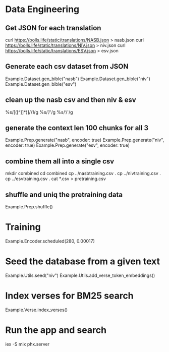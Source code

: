 # Data Engineering

## Get JSON for each translation
curl https://bolls.life/static/translations/NASB.json > nasb.json
curl https://bolls.life/static/translations/NIV.json > niv.json
curl https://bolls.life/static/translations/ESV.json > esv.json

## Generate each csv dataset from JSON
Example.Dataset.gen_bible("nasb")
Example.Dataset.gen_bible("niv")
Example.Dataset.gen_bible("esv")

## clean up the nasb csv and then niv & esv
%s/\[\([^]]*\)\]/\1/g
%s/’/'/g
%s/‘/'/g

## generate the context len 100 chunks for all 3
Example.Prep.generate("nasb", encoder: true)
Example.Prep.generate("niv", encoder: true)
Example.Prep.generate("esv", encoder: true)

## combine them all into a single csv
mkdir combined
cd combined
cp ../nasbtraining.csv .
cp ../nivtraining.csv .
cp ../esvtraining.csv .
cat *.csv > pretraining.csv

## shuffle and uniq the pretraining data
Example.Prep.shuffle()

# Training

Example.Encoder.scheduled(280, 0.00017)

# Seed the database from a given text

Example.Utils.seed("niv")
Example.Utils.add_verse_token_embeddings()

# Index verses for BM25 search

Example.Verse.index_verses()

# Run the app and search

iex -S mix phx.server
